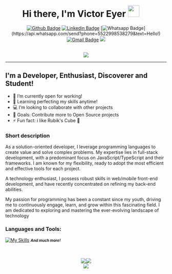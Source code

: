 <div align="center">
<h1>
 Hi there, I'm Victor Eyer <img style="margin-right: 32px;" src="https://media.giphy.com/media/hvRJCLFzcasrR4ia7z/giphy.gif" width="36">
 </h1>

[![Github Badge](https://img.shields.io/badge/-Github-000?style=flat-square&logo=Github&logoColor=white&link=https://github.com/mlg404)](https://github.com/mlg404) [![Linkedin Badge](https://img.shields.io/badge/-LinkedIn-blue?style=flat-square&logo=Linkedin&logoColor=white&link=https://www.linkedin.com/in/victoreyer)](https://www.linkedin.com/in/victoreyer) [![Whatsapp Badge](https://img.shields.io/badge/-Whatsapp-4CA143?style=flat-square&labelColor=4CA143&logo=whatsapp&logoColor=white&link=https://api.whatsapp.com/send?phone=5522998538279&text=Hello!)](https://api.whatsapp.com/send?phone=5522998538279&text=Hello!) [![Gmail Badge](https://img.shields.io/badge/-Gmail-c14438?style=flat-square&logo=Gmail&logoColor=white&link=mailto:eyervictor@gmail.com)](mailto:eyervictor@gmail.com)
![](https://komarev.com/ghpvc/?username=mlg404&style=for-the-badge&label=Profile+Visits)

<br />

<a href="#" alt="streaks">
		<picture>
			<source 
				srcset="https://github-readme-streak-stats.herokuapp.com/?user=mlg404&hide_border=true&count_private=true&show_icons=true&include_all_commits=true&theme=github-dark-blue&hifr"
				media="(prefers-color-scheme: dark)"
			/>
			<source
				srcset="https://github-readme-streak-stats.herokuapp.com/?user=mlg404&hide_border=true&count_private=true&show_icons=true&include_all_commits=true&theme=ocean-gradient"
				media="(prefers-color-scheme: light), (prefers-color-scheme: no-preference)"
			/>
			<img src="https://github-readme-streak-stats.herokuapp.com/?user=mlg404&hide_border=true&count_private=true&show_icons=true&include_all_commits=true"" />
		</picture>
	</a>
</div>

<hr style="width: 100%; align: center;">

## I'm a Developer, Enthusiast, Discoverer and Student!

- 🔭 I’m currently open for working!
- 🌱 Learning perfecting my skills anytime!
- 💻 I’m looking to collaborate with other projects
- 🥅 Goals: Contribute more to Open Source projects
- ⚡ Fun fact: i like Rubik's Cube 🎲

### Short description

As a solution-oriented developer, I leverage programming languages to create value and solve complex problems. My expertise lies in full-stack development, with a predominant focus on JavaScript/TypeScript and their frameworks. I am known for my flexibility, ready to adopt the most efficient and effective tools for each project.

A technology enthusiast, I possess robust skills in web/mobile front-end development, and have recently concentrated on refining my back-end abilities.

My passion for programming has been a constant since my youth, driving me to continuously engage, learn, and grow within this fascinating field. I am dedicated to exploring and mastering the ever-evolving landscape of technology

### Languages and Tools:

[![My Skills](https://skillicons.dev/icons?i=js,typescript,nestjs,html,css,mysql,postgres,mongodb,redis,express,nodejs,react,git,docker,github,jest,linux,prisma)](https://skillicons.dev)
<small><i><strong>And much more!</strong></i></small>

</div>
<br /><br />

<div align="center;" style="display:flex;align-items: center; justify-content: center">
	<a href="#" alt="Most Used Languages">
		<picture>
			<source 
				srcset="https://github-readme-stats.vercel.app/api/top-langs/?username=mlg404&langs_count=8&layout=compact&hide_border=true&theme=github_dark"
				media="(prefers-color-scheme: dark)"
			/>
			<source
				srcset="https://github-readme-stats.vercel.app/api/top-langs/?username=mlg404&langs_count=8&layout=compact&hide_border=true"
				media="(prefers-color-scheme: light), (prefers-color-scheme: no-preference)"
			/>
			<img src="https://github-readme-stats.vercel.app/api/top-langs/?username=mlg404&langs_count=8&layout=compact&hide_border=true" />
		</picture>
	</a>
	<a href="#" alt="Stats">
		<picture>
			<source 
				srcset="https://github-readme-stats-git-masterrstaa-rickstaa.vercel.app/api?username=mlg404&count_private=true&show_icons=true&include_all_commits=true&hide_border=true&theme=github_dark&hifr"
				media="(prefers-color-scheme: dark)"
			/>
			<source
				srcset="https://github-readme-stats-git-masterrstaa-rickstaa.vercel.app/api?username=mlg404&count_private=true&show_icons=true&include_all_commits=true&hide_border=true"
				media="(prefers-color-scheme: light), (prefers-color-scheme: no-preference)"
			/>
			<img src="https://github-readme-stats-git-masterrstaa-rickstaa.vercel.app/api?username=mlg404&count_private=true&show_icons=true&include_all_commits=true&hide_border=true" />
		</picture>
	</a>
</div>
<div align="center" style="display:flex;flex-direction:column;align-items: center">
	<a href="#" alt="Graph">
		<picture>
			<source 
				srcset="https://github-readme-activity-graph.vercel.app/graph?username=mlg404&hide_border=true&theme=github-dark"
				media="(prefers-color-scheme: dark)"
			/>
			<source
				srcset="https://github-readme-activity-graph.vercel.app/graph?username=mlg404&hide_border=true&theme=minimal"
				media="(prefers-color-scheme: light), (prefers-color-scheme: no-preference)"
			/>
			<img src="https://github-readme-activity-graph.vercel.app/graph?username=mlg404&hide_border=true" />
		</picture>
	</a>
</div>
